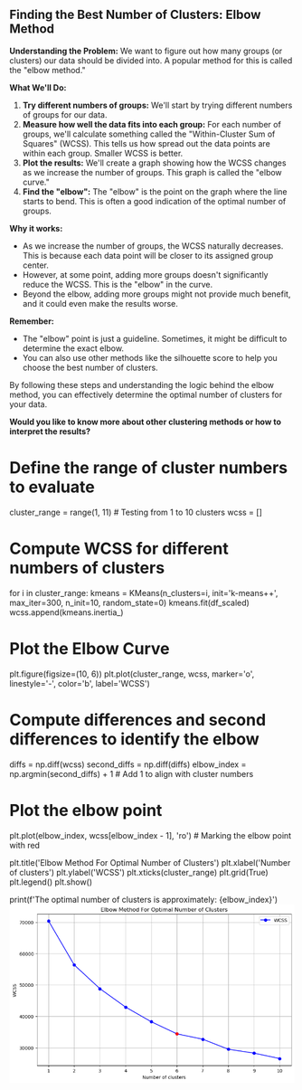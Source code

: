 ## Finding the Best Number of Clusters: Elbow Method

**Understanding the Problem:**
We want to figure out how many groups (or clusters) our data should be divided into. A popular method for this is called the "elbow method."

**What We'll Do:**

1. **Try different numbers of groups:** We'll start by trying different numbers of groups for our data.
2. **Measure how well the data fits into each group:** For each number of groups, we'll calculate something called the "Within-Cluster Sum of Squares" (WCSS). This tells us how spread out the data points are within each group. Smaller WCSS is better.
3. **Plot the results:** We'll create a graph showing how the WCSS changes as we increase the number of groups. This graph is called the "elbow curve."
4. **Find the "elbow":** The "elbow" is the point on the graph where the line starts to bend. This is often a good indication of the optimal number of groups.

**Why it works:**

* As we increase the number of groups, the WCSS naturally decreases. This is because each data point will be closer to its assigned group center.
* However, at some point, adding more groups doesn't significantly reduce the WCSS. This is the "elbow" in the curve.
* Beyond the elbow, adding more groups might not provide much benefit, and it could even make the results worse.

**Remember:**
* The "elbow" point is just a guideline. Sometimes, it might be difficult to determine the exact elbow.
* You can also use other methods like the silhouette score to help you choose the best number of clusters.

By following these steps and understanding the logic behind the elbow method, you can effectively determine the optimal number of clusters for your data.
 
**Would you like to know more about other clustering methods or how to interpret the results?**

# Define the range of cluster numbers to evaluate
cluster_range = range(1, 11)  # Testing from 1 to 10 clusters
wcss = []

# Compute WCSS for different numbers of clusters
for i in cluster_range:
    kmeans = KMeans(n_clusters=i, init='k-means++', max_iter=300, n_init=10, random_state=0)
    kmeans.fit(df_scaled)
    wcss.append(kmeans.inertia_)

# Plot the Elbow Curve
plt.figure(figsize=(10, 6))
plt.plot(cluster_range, wcss, marker='o', linestyle='-', color='b', label='WCSS')

# Compute differences and second differences to identify the elbow
diffs = np.diff(wcss)
second_diffs = np.diff(diffs)
elbow_index = np.argmin(second_diffs) + 1  # Add 1 to align with cluster numbers

# Plot the elbow point
plt.plot(elbow_index, wcss[elbow_index - 1], 'ro')  # Marking the elbow point with red

plt.title('Elbow Method For Optimal Number of Clusters')
plt.xlabel('Number of clusters')
plt.ylabel('WCSS')
plt.xticks(cluster_range)
plt.grid(True)
plt.legend()
plt.show()

print(f'The optimal number of clusters is approximately: {elbow_index}')
![alt text](Untitled.png)

